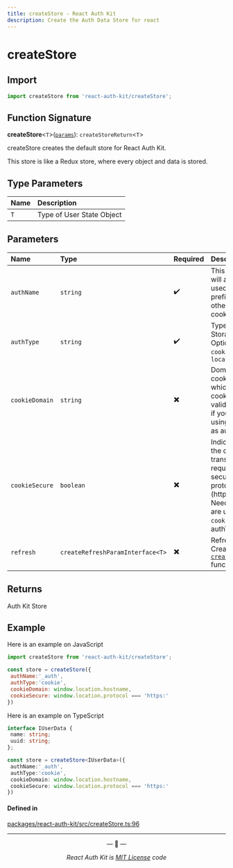 ```yaml
---
title: createStore - React Auth Kit
description: Create the Auth Data Store for react
---
```


# createStore

<div data-ea-publisher="authkitarkadipme" data-ea-type="text" id="ref_createStore"></div>

## Import

```js
import createStore from 'react-auth-kit/createStore';
```

## Function Signature

**createStore**<`T`\>([`params`](#parameters)): `createStoreReturn`<`T`\>

createStore creates the default store for React Auth Kit.

This store is like a Redux store, where every object and data is stored.

## Type Parameters

| Name | Description |
| :------ | :------ |
| `T` | Type of User State Object |

## Parameters

| Name       | Type    | Required | Description |
| :--------- | :------ | :----- | :------ |
| `authName` | `string` | :heavy_check_mark: | This name will also be used as a prefix for all other cookies. |
| `authType` | `string` | :heavy_check_mark: | Type of the Storage. Options : `cookie` , `localstorage` |
| `cookieDomain` | `string` | :heavy_multiplication_x: | Domain of the cookie, for which the cookie is valid. Needed if you are using `cookie` as authType |
| `cookieSecure` | `boolean` | :heavy_multiplication_x: | Indicating if the cookie transmission requires a secure protocol (https). Needed if you are using `cookie` as authType |
| `refresh` | `createRefreshParamInterface<T>` | :heavy_multiplication_x: | Refresh API. Created using [`createRefresh`](./createRefresh.md) function. |

## Returns

Auth Kit Store

## Example

Here is an example on JavaScript

```jsx
import createStore from 'react-auth-kit/createStore';

const store = createStore({
 authName:'_auth',
 authType:'cookie',
 cookieDomain: window.location.hostname,
 cookieSecure: window.location.protocol === 'https:'
})
```

Here is an example on TypeScript

```ts
interface IUserData {
 name: string;
 uuid: string;
};

const store = createStore<IUserData>({
 authName:'_auth',
 authType:'cookie',
 cookieDomain: window.location.hostname,
 cookieSecure: window.location.protocol === 'https:'
})
```

#### Defined in

[packages/react-auth-kit/src/createStore.ts:96](https://github.com/react-auth-kit/react-auth-kit/blob/37dc30d4/packages/react-auth-kit/src/createStore.ts#L96)

---

<p align="center">&mdash; 🔑  &mdash;</p>
<p align="center"><i>React Auth Kit is <a href="https://github.com/react-auth-kit/react-auth-kit/blob/master/LICENSE">MIT License</a> code</i></p>
